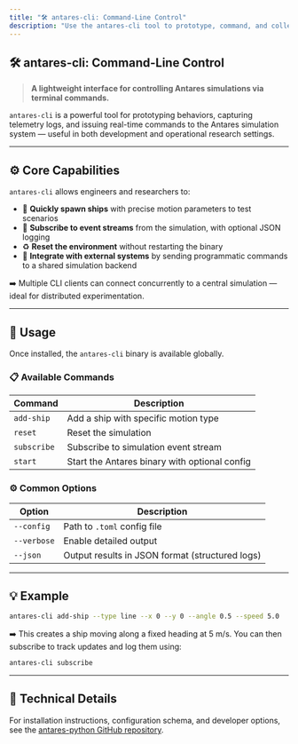 ```yaml
---
title: "🛠️ antares-cli: Command-Line Control"
description: "Use the antares-cli tool to prototype, command, and collect data from Antares simulations."
---
```


## 🛠️ antares-cli: Command-Line Control

> **A lightweight interface for controlling Antares simulations via terminal commands.**

`antares-cli` is a powerful tool for prototyping behaviors, capturing telemetry logs, and issuing real-time commands to the Antares simulation system — useful in both development and operational research settings.

---

## ⚙️ Core Capabilities

`antares-cli` allows engineers and researchers to:

- 🚀 **Quickly spawn ships** with precise motion parameters to test scenarios
- 📡 **Subscribe to event streams** from the simulation, with optional JSON logging
- ♻️ **Reset the environment** without restarting the binary
- 🧩 **Integrate with external systems** by sending programmatic commands to a shared simulation backend

➡️ Multiple CLI clients can connect concurrently to a central simulation — ideal for distributed experimentation.

---

## 🚧 Usage

Once installed, the `antares-cli` binary is available globally.

### 📋 Available Commands

| Command       | Description                                      |
|---------------|--------------------------------------------------|
| `add-ship`    | Add a ship with specific motion type             |
| `reset`       | Reset the simulation                             |
| `subscribe`   | Subscribe to simulation event stream             |
| `start`       | Start the Antares binary with optional config    |

### ⚙️ Common Options

| Option        | Description                                     |
|---------------|-------------------------------------------------|
| `--config`    | Path to `.toml` config file                     |
| `--verbose`   | Enable detailed output                          |
| `--json`      | Output results in JSON format (structured logs) |

---

## 💡 Example

```bash
antares-cli add-ship --type line --x 0 --y 0 --angle 0.5 --speed 5.0
````

➡️ This creates a ship moving along a fixed heading at 5 m/s.
You can then subscribe to track updates and log them using:

```bash
antares-cli subscribe
```

---

## 📎 Technical Details

For installation instructions, configuration schema, and developer options, see the [antares-python GitHub repository](https://github.com/jsurrea/antares-python).

